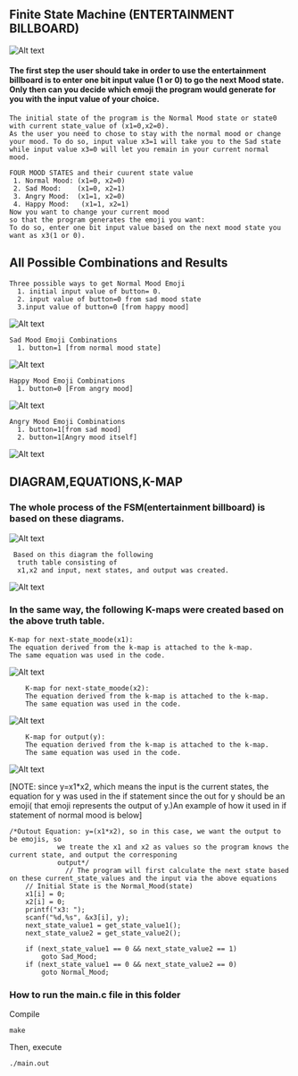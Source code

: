 ## Finite State Machine (ENTERTAINMENT BILLBOARD)
   ![Alt text](ebb.png)

   #### The first step the user should take in order to use the entertainment billboard is to enter one bit input value (1 or 0) to go the next Mood state. Only then can you decide which emoji the program would generate for you with the input value of your choice.
        
        
     

    The initial state of the program is the Normal Mood state or state0 with current state_value of (x1=0,x2=0).
    As the user you need to chose to stay with the normal mood or change your mood. To do so, input value x3=1 will take you to the Sad state while input value x3=0 will let you remain in your current normal mood.

    FOUR MOOD STATES and their cuurent state value
     1. Normal Mood: (x1=0, x2=0)
     2. Sad Mood:    (x1=0, x2=1)
     3. Angry Mood:  (x1=1, x2=0)
     4. Happy Mood:   (x1=1, x2=1)
    Now you want to change your current mood 
    so that the program generates the emoji you want:
    To do so, enter one bit input value based on the next mood state you want as x3(1 or 0).


## All Possible Combinations and  Results

    Three possible ways to get Normal Mood Emoji
      1. initial input value of button= 0.
      2. input value of button=0 from sad mood state
      3.input value of button=0 [from happy mood]
![Alt text](normal.png)
   
    Sad Mood Emoji Combinations
      1. button=1 [from normal mood state]
![Alt text](sad.png)

    Happy Mood Emoji Combinations
      1. button=0 [From angry mood]
![Alt text](smile.png)

    Angry Mood Emoji Combinations
      1. button=1[from sad mood]
      2. button=1[Angry mood itself]
![Alt text](angry.png)




## DIAGRAM,EQUATIONS,K-MAP

 ### The whole process of the FSM(entertainment billboard) is based on these diagrams.
 ![Alt text](diagram.jpg)

     Based on this diagram the following
      truth table consisting of 
      x1,x2 and input, next states, and output was created.

![Alt text](truth.png)

### In the same way, the following K-maps were created based on the above truth table.
    K-map for next-state_moode(x1): 
    The equation derived from the k-map is attached to the k-map. 
    The same equation was used in the code.
![Alt text](x1.png)

        K-map for next-state_moode(x2): 
        The equation derived from the k-map is attached to the k-map. 
        The same equation was used in the code.
![Alt text](x2.png)

        K-map for output(y): 
        The equation derived from the k-map is attached to the k-map. 
        The same equation was used in the code.
![Alt text](y.png)

[NOTE: since y=x1*x2, which means the input is the current states, the equation for y was used in the if statement since the out for y should be an emoji( that emoji represents the output of y.)An example of how it used in if statement of normal mood is below]


```
/*Outout Equation: y=(x1*x2), so in this case, we want the output to be emojis, so
            we treate the x1 and x2 as values so the program knows the current state, and output the corresponing
            output*/
              // The program will first calculate the next state based on these current_state_values and the input via the above equations
    // Initial State is the Normal_Mood(state)
    x1[i] = 0;
    x2[i] = 0;
    printf("x3: ");
    scanf("%d,%s", &x3[i], y);
    next_state_value1 = get_state_value1();
    next_state_value2 = get_state_value2();

    if (next_state_value1 == 0 && next_state_value2 == 1)
        goto Sad_Mood;
    if (next_state_value1 == 0 && next_state_value2 == 0)
        goto Normal_Mood;
```

### How to run the main.c file in this folder
Compile
```
make
```
Then, execute
```
./main.out
```
